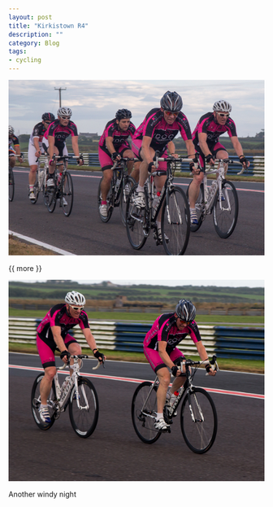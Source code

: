 ```yaml
---
layout: post
title: "Kirkistown R4"
description: ""
category: Blog 
tags: 
- cycling 
---
```

 
   
<div class="figure">
<img src="/images/2013/2013-07-24-kirkistown-r4.jpg ">
</div>

{{ more }} 
 
<div class="figure">
<img src="/images/2013/2013-07-24-kirkistown-r4-2.jpg ">
</div>

Another windy night
